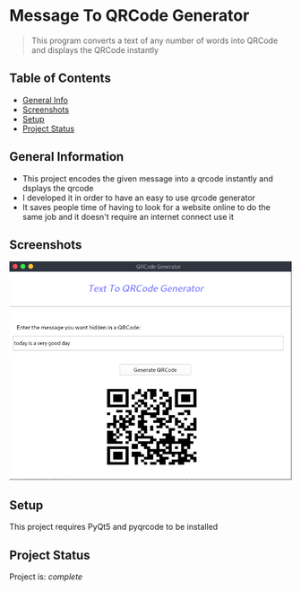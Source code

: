# Message To QRCode Generator
> This program converts a text of any number of words into QRCode and displays the QRCode instantly

## Table of Contents
* [General Info](#general-information)
* [Screenshots](#screenshots)
* [Setup](#setup)
* [Project Status](#project-status)


## General Information
- This project encodes the given message into a qrcode instantly and dsplays the qrcode
- I developed it in order to have an easy to use qrcode generator  
- It saves people time of having to look for a website online to do the same job and it doesn't require an internet connect use it

## Screenshots
![Example screenshot](./qr-code-gen.png)


## Setup
This project requires PyQt5 and pyqrcode to be installed


## Project Status
Project is: _complete_

